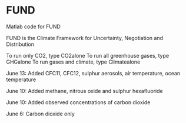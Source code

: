 FUND
====

Matlab code for FUND

FUND is the Climate Framework for Uncertainty, Negotiation and Distribution

To run only CO2, type CO2alone
To run all greenhouse gases, type GHGalone
To run gases and climate, type Climatealone

June 13: Added CFC11, CFC12, sulphur aerosols, air temperature, ocean temperature

June 10: Added methane, nitrous oxide and sulphur hexafluoride

June 10: Added observed concentrations of carbon dioxide

June 6: Carbon dioxide only
